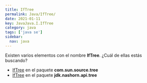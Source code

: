 ```yaml
---
title: IfTree
permalink: Java/IfTree/
date: 2021-01-11
key: JavaJava.I.IfTree
category: java
tags: ['java se']
sidebar: 
  nav: java
---
```


Existen varios elementos con el nombre **IfTree**. ¿Cuál de ellas estás buscando?
<ul>
<li><a href="/Java/IfTree-com-sun-source-tree/">IfTree</a> en el paquete <strong>com.sun.source.tree</strong></li>
<li><a href="/Java/IfTree-jdk-nashorn-api-tree/">IfTree</a> en el paquete <strong>jdk.nashorn.api.tree</strong></li>
<ul>
